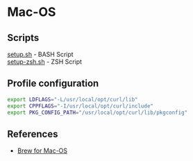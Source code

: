# Mac-OS

## Scripts

[setup.sh](./setup.sh) - BASH Script\
[setup-zsh.sh](./setup-zsh.sh) - ZSH Script

## Profile configuration

```bash
export LDFLAGS="-L/usr/local/opt/curl/lib"
export CPPFLAGS="-I/usr/local/opt/curl/include"
export PKG_CONFIG_PATH="/usr/local/opt/curl/lib/pkgconfig"
```

## References

- [Brew for Mac-OS](https://brew.sh/)
